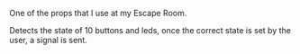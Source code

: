 One of the props that I use at my Escape Room.

Detects the state of 10 buttons and leds, once the correct state is set by the user, a signal is sent.
